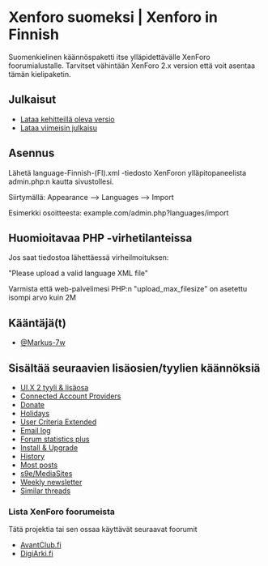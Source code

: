 # Xenforo suomeksi | Xenforo in Finnish

Suomenkielinen käännöspaketti itse ylläpidettävälle XenForo foorumialustalle. Tarvitset vähintään XenForo 2.x version että voit asentaa tämän kielipaketin.

## Julkaisut

- [Lataa kehitteillä oleva versio](https://github.com/Markus-7w/XenForo-suomeksi/archive/refs/heads/main.zip)
- [Lataa viimeisin julkaisu](https://github.com/Markus-7w/XenForo-suomeksi/releases)

## Asennus

Lähetä language-Finnish-(FI).xml -tiedosto XenForon ylläpitopaneelista admin.php:n kautta sivustollesi. 

Siirtymällä: Appearance --> Languages --> Import

Esimerkki osoitteesta: example.com/admin.php?languages/import
    
## Huomioitavaa PHP -virhetilanteissa

Jos saat tiedostoa lähettäessä virheilmoituksen:

"Please upload a valid language XML file" 

Varmista että web-palvelimesi PHP:n "upload_max_filesize" on asetettu isompi arvo kuin 2M

## Kääntäjä(t)

- [@Markus-7w](https://github.com/Markus-7w)


## Sisältää seuraavien lisäosien/tyylien käännöksiä

- [UI.X 2 tyyli & lisäosa](https://www.themehouse.com/xenforo/2/themes/ui-x)
- [Connected Account Providers](https://www.themehouse.com/xenforo/2/addons/connected-account-providers)
- [Donate](https://www.themehouse.com/xenforo/2/addons/donate)
- [Holidays](https://www.themehouse.com/xenforo/2/addons/holidays)
- [User Criteria Extended](https://www.themehouse.com/xenforo/2/addons/user-criteria-extended)
- [Email log](https://www.xf2addons.com/resources/email-log.97/)
- [Forum statistics plus](https://www.xf2addons.com/resources/forum-statistics-plus.101/)
- [Install & Upgrade](https://www.themehouse.com/xenforo/2/addons/install-and-upgrade)
- [History](https://www.xf2addons.com/resources/history.54/)
- [Most posts](https://www.xf2addons.com/resources/most-posts.46/)
- [s9e/MediaSites](https://xenforo.com/community/resources/s9e-media-sites.5973/)
- [Weekly newsletter](https://www.xf2addons.com/resources/weekly-newsletter.584/)
- [Similar threads](https://www.xf2addons.com/resources/similar-threads.17/)
### Lista XenForo foorumeista

Tätä projektia tai sen ossaa käyttävät seuraavat foorumit

- [AvantClub.fi](https://www.avantclub.fi/)
- [DigiArki.fi](https://palsta.digiarki.fi/)

